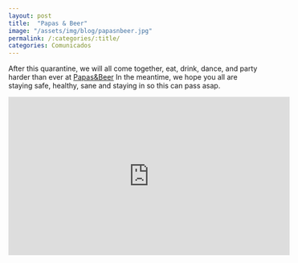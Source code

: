 ```yaml
---
layout: post
title:  "Papas & Beer"
image: "/assets/img/blog/papasnbeer.jpg"
permalink: /:categories/:title/
categories: Comunicados
---
```


After this quarantine, we will all come together, eat, drink, dance, and party harder than ever at [Papas&Beer](https://www.papasandbeer.com/rosarito/) In the meantime, we hope you all are staying safe, healthy, sane and staying in so this can pass asap.


<div class="embed-responsive embed-responsive-16by9">

<iframe src="https://www.facebook.com/plugins/video.php?href=https%3A%2F%2Fwww.facebook.com%2Fpapasandbeer.rosarito%2Fvideos%2F503615486962094%2F&show_text=0&width=560" width="560" height="315" style="border:none;overflow:hidden" scrolling="no" frameborder="0" allowTransparency="true" allowFullScreen="true"></iframe>


